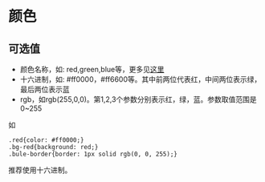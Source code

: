# 颜色
## 可选值
* 颜色名称，如: red,green,blue等，更多见[这里](http://www.w3school.com.cn/cssref/css_colornames.asp)
* 十六进制，如: #ff0000，#ff6600等。其中前两位代表红，中间两位表示绿，最后两位表示蓝
* rgb，如rgb(255,0,0)。第1,2,3个参数分别表示红，绿，蓝。参数取值范围是0~255

如
```
.red{color: #ff0000;}
.bg-red{background: red;}
.bule-border{border: 1px solid rgb(0, 0, 255);}
```

推荐使用十六进制。